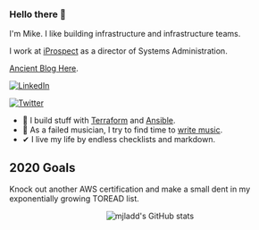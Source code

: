 ### Hello there 👋


I'm Mike. I like building infrastructure and infrastructure teams. 

I work at [iProspect](https://www.iprospect.com) as a director of Systems Administration.  

[Ancient Blog Here](https://mjladd.com).

<a href="https://www.linkedin.com/in/mjladd"><img src="https://img.shields.io/badge/LinkedIn--_.svg?style=social&logo=linkedin" alt="LinkedIn"></a>

<a href="https://twitter.com/mjladd"><img src="https://img.shields.io/twitter/url?url=https%3A%2F%2Ftwitter.com%2Fmjladd%2F" alt="Twitter"></a>

- 🔭 I build stuff with [Terraform](https://github.com/hashicorp/terraform) and [Ansible](https://github.com/ansible/ansible).
- 🎸 As a failed musician, I try to find time to [write music](https://soundcloud.com/mjladd).
- ✔ I live my life by endless checklists and markdown. 

## 2020 Goals
Knock out another AWS certification and make a small dent in my exponentially growing TOREAD list. 

<div align="center">
    <img src="https://github-readme-stats.vercel.app/api?username=mjladd&count_private=true&bg_color=90,667eea,764ba2&title_color=fff&text_color=fff"
       alt="mjladd's GitHub stats"
    />
</div>
